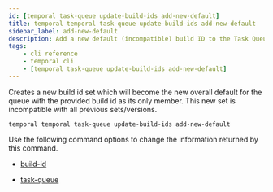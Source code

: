 ```yaml
---
id: [temporal task-queue update-build-ids add-new-default]
title: temporal temporal task-queue update-build-ids add-new-default
sidebar_label: add-new-default
description: Add a new default (incompatible) build ID to the Task Queue version sets.
tags:
	- cli reference
	- temporal cli
	- [temporal task-queue update-build-ids add-new-default]
---
```


Creates a new build id set which will become the new overall default for the queue with the provided build id as its only member. This new set is incompatible with all previous sets/versions.

`temporal temporal task-queue update-build-ids add-new-default`

Use the following command options to change the information returned by this command.



- [build-id](/cli/cmd-options/build-id)

- [task-queue](/cli/cmd-options/task-queue)


